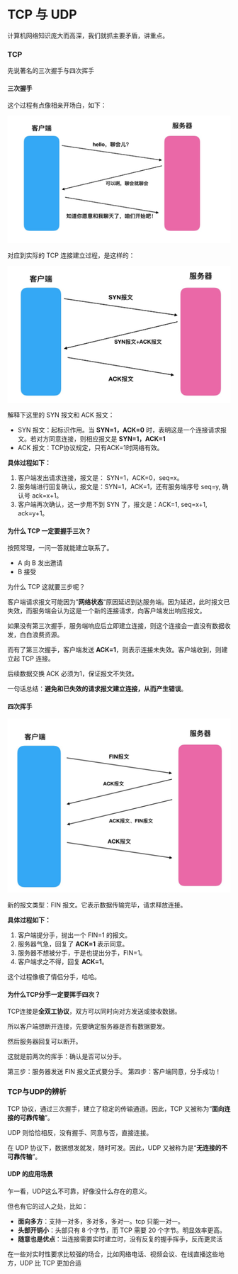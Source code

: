 # TCP 与 UDP

计算机网络知识庞大而高深，我们就抓主要矛盾，讲重点。

### TCP

先说著名的三次握手与四次挥手

#### 三次握手

这个过程有点像相亲开场白，如下：

![84D3FD24-1662-4012-B242-F68CBED1912E](../image/84D3FD24-1662-4012-B242-F68CBED1912E.png)

对应到实际的 TCP 连接建立过程，是这样的：

![14D876E3-34E3-4981-AE68-ACA62307D174](../image/14D876E3-34E3-4981-AE68-ACA62307D174.png)

解释下这里的 SYN 报文和 ACK 报文：

* SYN 报文：起标识作用。当 **SYN=1，ACK=0** 时，表明这是一个连接请求报文。若对方同意连接，则相应报文是 **SYN=1，ACK=1**
* ACK 报文：TCP协议规定，只有ACK=1时网络有效。

**具体过程如下：**

1. 客户端发出请求连接，报文是： SYN=1，ACK=0，seq=x。
2. 服务端进行回复确认，报文是：SYN=1，ACK=1，还有服务端序号 seq=y, 确认号 ack=x+1。
3. 客户端再次确认，这一步用不到 SYN 了，报文是：ACK=1, seq=x+1, ack=y+1。

#### 为什么 TCP 一定要握手三次？

按照常理，一问一答就能建立联系了。

* A 向 B 发出邀请
* B 接受

为什么 TCP 这就要三步呢？

客户端请求报文可能因为”**网络状态**“原因延迟到达服务端。因为延迟，此时报文已失效，而服务端会认为这是一个新的连接请求，向客户端发出响应报文。

如果没有第三次握手，服务端响应后立即建立连接，则这个连接会一直没有数据收发，白白浪费资源。

而有了第三次握手，客户端发送 **ACK=1**，则表示连接未失效。客户端收到，则建立起 TCP 连接。

后续数据交换 ACK 必须为1，保证报文不失效。

一句话总结：**避免和已失效的请求报文建立连接，从而产生错误**。

#### 四次挥手

![7EEE727A-11A1-45CE-B6ED-D5414DE2DFFA](../image/7EEE727A-11A1-45CE-B6ED-D5414DE2DFFA.png)

新的报文类型：FIN 报文。它表示数据传输完毕，请求释放连接。

**具体过程如下：**

1. 客户端提分手，抛出一个 FIN=1 的报文。
2. 服务器气急，回复了 **ACK=1** 表示同意。
3. 服务器不想被分手，于是也提出分手，FIN=1。
4. 客户端求之不得，回复 **ACK=1**。

这个过程像极了情侣分手，哈哈。

#### 为什么TCP分手一定要挥手四次？

TCP连接是**全双工协议**，双方可以同时向对方发送或接收数据。

所以客户端想断开连接，先要确定服务器是否有数据要发。

然后服务器回复可以断开。

这就是前两次的挥手：确认是否可以分手。

第三步：服务器发送 FIN 报文正式要分手。
第四步：客户端同意，分手成功！

### TCP与UDP的辨析

TCP 协议，通过三次握手，建立了稳定的传输通道。因此，TCP 又被称为“**面向连接的可靠传输**”。

UDP 则恰恰相反，没有握手、同意与否，直接连接。

在 UDP 协议下，数据想发就发，随时可发。因此，UDP 又被称为是“**无连接的不可靠传输**”。

#### UDP 的应用场景

乍一看，UDP这么不可靠，好像没什么存在的意义。

但也有它的过人之处，比如：

* **面向多方**：支持一对多，多对多，多对一。tcp 只能一对一。
* **头部开销小**：头部只有 8 个字节，而 TCP 需要 20 个字节。明显效率更高。
* **随意也是优点**：当连接需要实时建立时，没有反复的握手挥手，反而更灵活

在一些对实时性要求比较强的场合，比如网络电话、视频会议、在线直播这些地方，UDP 比 TCP 更加合适